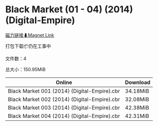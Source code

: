 # Black Market (01 - 04) (2014) (Digital-Empire)

[磁力链接⬇Magnet Link](magnet:?xt=urn:btih:f62b1975d5bf796dcdbc4171afb84a24e9b6f4b6&dn=Black%20Market%20%2801%20-%2004%29%20%282014%29%20%28Digital-Empire%29)

打包下载📦仍在工事中

文件数：4

总大小：150.95MiB

Online | Download
--- | ---
Black Market 001 (2014) (Digital-Empire).cbr | 34.18MiB
Black Market 002 (2014) (Digital-Empire).cbr | 32.08MiB
Black Market 003 (2014) (Digital-Empire).cbr | 42.38MiB
Black Market 004 (2014) (Digital-Empire).cbr | 42.31MiB